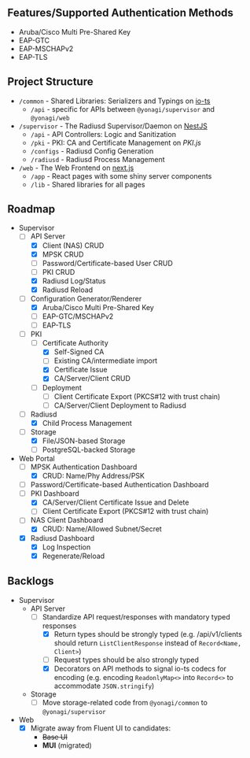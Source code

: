 ## Features/Supported Authentication Methods

-   Aruba/Cisco Multi Pre-Shared Key
-   EAP-GTC
-   EAP-MSCHAPv2
-   EAP-TLS

## Project Structure

-   `/common` - Shared Libraries: Serializers and Typings on [io-ts](https://github.com/gcanti/io-ts)
    -   `/api` - specific for APIs between `@yonagi/supervisor` and `@yonagi/web`
-   `/supervisor` - The Radiusd Supervisor/Daemon on [NestJS](https://github.com/nestjs/nest)
    -   `/api` - API Controllers: Logic and Sanitization
    -   `/pki` - PKI: CA and Certificate Management on _PKI.js_
    -   `/configs` - Radiusd Config Generation
    -   `/radiusd` - Radiusd Process Management
-   `/web` - The Web Frontend on [next.js](https://github.com/vercel/next.js)
    -   `/app` - React pages with some shiny server components
    -   `/lib` - Shared libraries for all pages

## Roadmap

-   Supervisor
    -   [ ] API Server
        -   [x] Client (NAS) CRUD
        -   [x] MPSK CRUD
        -   [ ] Password/Certificate-based User CRUD
        -   [ ] PKI CRUD
        -   [x] Radiusd Log/Status
        -   [x] Radiusd Reload
    -   [ ] Configuration Generator/Renderer
        -   [x] Aruba/Cisco Multi Pre-Shared Key
        -   [ ] EAP-GTC/MSCHAPv2
        -   [ ] EAP-TLS
    -   [ ] PKI
        -   [ ] Certificate Authority
            -   [x] Self-Signed CA
            -   [ ] Existing CA/intermediate import
            -   [x] Certificate Issue
            -   [x] CA/Server/Client CRUD
        -   [ ] Deployment
            -   [ ] Client Certificate Export (PKCS#12 with trust chain)
            -   [ ] CA/Server/Client Deployment to Radiusd
    -   [ ] Radiusd
        -   [x] Child Process Management
    -   [ ] Storage
        -   [x] File/JSON-based Storage
        -   [ ] PostgreSQL-backed Storage
-   Web Portal
    -   [ ] MPSK Authentication Dashboard
        -   [x] CRUD: Name/Phy Address/PSK
    -   [ ] Password/Certificate-based Authentication Dashboard
    -   [ ] PKI Dashboard
        -   [x] CA/Server/Client Certificate Issue and Delete
        -   [ ] Client Certificate Export (PKCS#12 with trust chain)
    -   [ ] NAS Client Dashboard
        -   [x] CRUD: Name/Allowed Subnet/Secret
    -   [x] Radiusd Dashboard
        -   [x] Log Inspection
        -   [x] Regenerate/Reload

## Backlogs

-   Supervisor
    -   API Server
        -   [ ] Standardize API request/responses with mandatory typed responses
            -   [x] Return types should be strongly typed (e.g. /api/v1/clients should return `ListClientResponse` instead of `Record<Name, Client>`)
            -   [ ] Request types should be also strongly typed
            -   [x] Decorators on API methods to signal io-ts codecs for encoding (e.g. encoding `ReadonlyMap<>` into `Record<>` to accommodate `JSON.stringify`)
    -   Storage
        -   [ ] Move storage-related code from `@yonagi/common` to `@yonagi/supervisor`
-   Web
    -   [x] Migrate away from Fluent UI to candidates:
        -   ~~Base UI~~
        -   **MUI** (migrated)
